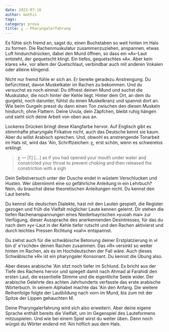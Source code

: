 ```yaml
---
date: 2021-07-16
author: mathis
tags:
category: prosa
title: ع — Pharyngalerfahrung
---
```


Es fühle sich fremd an, sagst du, einen Buchstaben so weit hinten im Hals zu formen. Die Rachenmuskulatur zusammenzuziehen, anspannen, etwas Luft hindurchdrücken, dabei den Mund  öffnen, so dass ein »A«-Laut entsteht, der gequetscht klingt. Ein tiefes, gequetschtes »A«. Aber kein klares »A«, vor allem der Quetschlaut, verbindbar auch mit anderen Vokalen oder alleine klingend.

Nicht nur fremd fühle er sich an. Er bereite geradezu Anstrengung. Du befürchtest, davon Muskelkater im Rachen zu bekommen. Und du versuchst es noch einmal: Du öffnest deinen Mund  und suchst die Muskulatur, die noch hinter der Kehle liegt. Hinter dem Ort, an dem du gurgelst, noch darunter, fühlst du einen Muskelkranz und spannst dort an. Wie beim Gurgeln presst du dann einen Ton zwischen den diesen Muskeln hindurch, ohne Flattern. Deine Uvula, dein  Zäpfchen, bleibt ruhig hängen und sieht sich deine Arbeit von oben aus an. 

Lockeres Drücken bringt diese Klangfarbe hervor. Auf Englisch gibt es stimmhafte pharyngale Frikative nicht, auch das Deutsche kennt sie kaum. Aber du willst Arabisch sprechen. Und, obwohl es anstrengende Tonarbeit im Hals ist, wird das 'Ain, Schriftzeichen: ع, erst schön, wenn es schwerelos erklingt.

> ع — [ʕ] [...] as if you had opened your mouth under water and constricted your throat to prevent choking and then released the constriction with a sigh

Dein Selbstversuch unter der Dusche endet in wüstem Verschlucken und Husten. Wer übernimmt eine so gefährliche Anleitung in ein Lehrbuch? Nein, du brauchst diese theoretischen Anleitungen nicht. Du kennst den Laut bereits.

Du kennst die deutschen Dialekte, hast mit den Lauten gespielt, die Register gezogen und früh die Vielfalt möglicher Laute kennen gelernt. Dir stehen die tiefen Rachenanspannungen eines Niederbayrischen »yuoah mai« zur Verfügung, dieser Aussprache des anerkennenden Desintresses, für das du nach dem »y«-Laut in der Kehle tiefer rutscht und den Rachen aktivierst und durch leichtes Pressen Richtung »oah« entspannst.

Du ziehst auch für die schwäbische Betonung deiner Erstplatzierung in »I bin d' e'rschde« deinen Rachen zusammen. Das »R« versinkt so weiter hinten im Rachen, als es im Hochdeutschen der Fall wäre. Auch dieses Schwäbische »R« ist ein pharyngaler Konsonant. Du kennst die Übung also.

Aber dieses arabische 'Ain sitzt noch tiefer im Schlund. Es bricht aus der Tiefe des Rachens hervor und spiegelt damit nach Ahmad al Farahidi den ersten Laut, die essentielle Stimme und die eigentliche Seele wider. Der arabische Gelehrte des achten Jahrhunderts verfasste das erste arabische Wörterbuch. In seinem Alphabet machte das 'Ain den Anfang. Die weitere Reihenfolge folgte der Lautbildung nach vorn im Mund, bis zum mit der Spitze der Lippen gehauchten M.

Deine Pharyngalerfahrung wird sich also erweitern. Aber deine eigene Sprache enthält bereits die Vielfalt, um im Gegenspiel des Lauteformens mitzuspielen. Und wie bei einem Spiel wirst du weiter üben. Denn noch würgst du Wörter endend mit 'Ain höflich aus dem Hals.